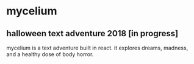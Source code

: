 # mycelium

## halloween text adventure 2018 [in progress]

mycelium is a text adventure built in react. it explores dreams, madness, and a healthy dose of body horror.
